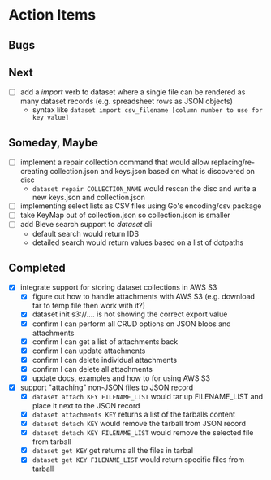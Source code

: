 
# Action Items

## Bugs


## Next

+ [ ] add a _import_ verb to dataset where a single file can be rendered as many dataset records (e.g. spreadsheet rows as JSON objects)
    + syntax like `dataset import csv_filename [column number to use for key value]`

## Someday, Maybe

+ [ ] implement a repair collection command that would allow replacing/re-creating collection.json and keys.json based on what is discovered on disc
    + `dataset repair COLLECTION_NAME` would rescan the disc and write a new keys.json and collection.json
+ [ ] implementing select lists as CSV files using Go's encoding/csv package 
+ [ ] take KeyMap out of collection.json so collection.json is smaller
+ [ ] add Bleve search support to *dataset* cli
    + default search would return IDS
    + detailed search would return values based on a list of dotpaths



## Completed

+ [x] integrate support for storing dataset collections in AWS S3
    + [x] figure out how to handle attachments with AWS S3 (e.g. download tar to temp file then work with it?)
    + [x] dataset init s3://.... is not showing the correct export value
    + [x] confirm I can perform all CRUD options on JSON blobs and attachments
    + [x] confirm I can get a list of attachments back
    + [x] confirm I can update attachments
    + [x] confirm I can delete individual attachments
    + [x] confirm I can delete all attachments
    + [x] update docs, examples and how to for using AWS S3
+ [x] support "attaching" non-JSON files to JSON record
    + [x] `dataset attach KEY FILENAME_LIST` would tar up FILENAME_LIST and place it next to the JSON record
    + [x] `dataset attachments KEY` returns a list of the tarballs content
    + [x] `dataset detach KEY` would remove the tarball from JSON record
    + [x] `dataset detach KEY FILENAME_LIST` would remove the selected file from tarball
    + [x] `dataset get KEY` get returns all the files in tarbal
    + [x] `dataset get KEY FILENAME_LIST` would return specific files from tarball
